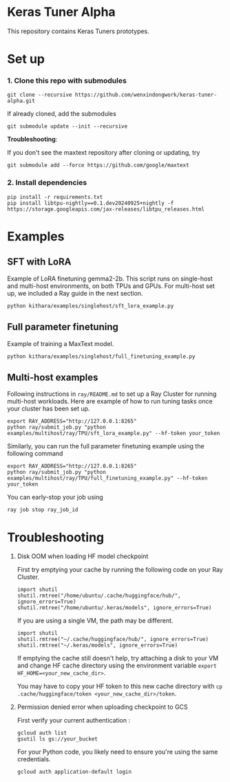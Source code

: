 # Keras Tuner Alpha

This repository contains Keras Tuners prototypes.

# Set up

### 1. Clone this repo with submodules

```
git clone --recursive https://github.com/wenxindongwork/keras-tuner-alpha.git
```

If already cloned, add the submodules

```
git submodule update --init --recursive
```

**Troubleshooting**:

If you don't see the maxtext repository after cloning or updating, try

```
git submodule add --force https://github.com/google/maxtext
```

### 2. Install dependencies

```
pip install -r requirements.txt
pip install libtpu-nightly==0.1.dev20240925+nightly -f https://storage.googleapis.com/jax-releases/libtpu_releases.html
```

# Examples

## SFT with LoRA 

Example of LoRA finetuning gemma2-2b. This script runs on single-host and multi-host environments, on both TPUs and GPUs. For multi-host set up, we included a Ray guide in the next section. 

```
python kithara/examples/singlehost/sft_lora_example.py
```

## Full parameter finetuning

Example of training a MaxText model. 

```
python kithara/examples/singlehost/full_finetuning_example.py
```

## Multi-host examples

Following instructions in `ray/README.md` to set up a Ray Cluster for running multi-host workloads. Here are example of how to  run tuning tasks once your cluster has been set up.

```
export RAY_ADDRESS="http://127.0.0.1:8265"
python ray/submit_job.py "python examples/multihost/ray/TPU/sft_lora_example.py" --hf-token your_token
```

Similarly, you can run the full parameter finetuning example using the following command

```
export RAY_ADDRESS="http://127.0.0.1:8265"
python ray/submit_job.py "python examples/multihost/ray/TPU/full_finetuning_example.py" --hf-token your_token
```

You can early-stop your job using 

```ray job stop ray_job_id```

# Troubleshooting

1. Disk OOM when loading HF model checkpoint 

    First try emptying your cache by running the following code on your Ray Cluster.

    ```
    import shutil
    shutil.rmtree("/home/ubuntu/.cache/huggingface/hub/", ignore_errors=True)
    shutil.rmtree("/home/ubuntu/.keras/models", ignore_errors=True)
   ```

    If you are using a single VM, the path may be different.

    ```
    import shutil
    shutil.rmtree("~/.cache/huggingface/hub/", ignore_errors=True)
    shutil.rmtree("~/.keras/models", ignore_errors=True)
    ```

    If emptying the cache still doesn't help, try attaching a disk to your VM and change HF cache directory using the environment variable `export HF_HOME=<your_new_cache_dir>`. 
    
    You may have to copy your HF token to this new cache directory with `cp .cache/huggingface/token <your_new_cache_dir>/token`. 

2. Permission denied error when uploading checkpoint to GCS 

    First verify your current authentication :

    ```
    gcloud auth list
    gsutil ls gs://your_bucket
    ```

    For your Python code, you likely need to ensure you're using the same credentials.

    ```
    gcloud auth application-default login
    ```